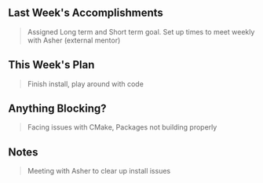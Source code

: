 ## Last Week's Accomplishments

> Assigned Long term and Short term goal. Set up times to meet weekly with Asher (external mentor)

## This Week's Plan

> Finish install, play around with code


## Anything Blocking?

> Facing issues with CMake, Packages not building properly

## Notes

> Meeting with Asher to clear up install issues
